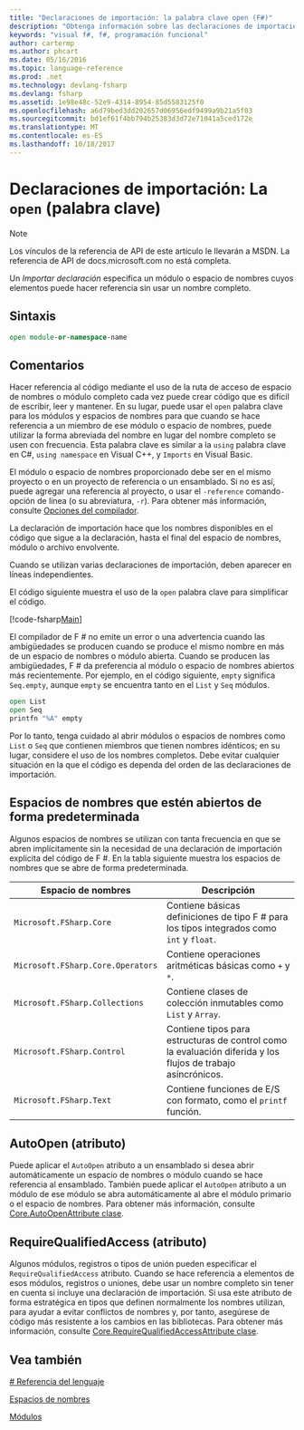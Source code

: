 ```yaml
---
title: "Declaraciones de importación: la palabra clave open (F#)"
description: "Obtenga información sobre las declaraciones de importación de F # y cómo especifican un módulo o espacio de nombres cuyos elementos puede hacer referencia sin usar un nombre completo."
keywords: "visual f#, f#, programación funcional"
author: cartermp
ms.author: phcart
ms.date: 05/16/2016
ms.topic: language-reference
ms.prod: .net
ms.technology: devlang-fsharp
ms.devlang: fsharp
ms.assetid: 1e98e48c-52e9-4314-8954-85d5583125f0
ms.openlocfilehash: a6d79bed3dd202657d06956edf9499a9b21a5f03
ms.sourcegitcommit: bd1ef61f4bb794b25383d3d72e71041a5ced172e
ms.translationtype: MT
ms.contentlocale: es-ES
ms.lasthandoff: 10/18/2017
---
```

# <a name="import-declarations-the-open-keyword"></a>Declaraciones de importación: La `open` (palabra clave)

> [!NOTE]
Los vínculos de la referencia de API de este artículo le llevarán a MSDN.  La referencia de API de docs.microsoft.com no está completa.

Un *Importar declaración* especifica un módulo o espacio de nombres cuyos elementos puede hacer referencia sin usar un nombre completo.


## <a name="syntax"></a>Sintaxis

```fsharp
open module-or-namespace-name
```

## <a name="remarks"></a>Comentarios
Hacer referencia al código mediante el uso de la ruta de acceso de espacio de nombres o módulo completo cada vez puede crear código que es difícil de escribir, leer y mantener. En su lugar, puede usar el `open` palabra clave para los módulos y espacios de nombres para que cuando se hace referencia a un miembro de ese módulo o espacio de nombres, puede utilizar la forma abreviada del nombre en lugar del nombre completo se usen con frecuencia. Esta palabra clave es similar a la `using` palabra clave en C#, `using namespace` en Visual C++, y `Imports` en Visual Basic.

El módulo o espacio de nombres proporcionado debe ser en el mismo proyecto o en un proyecto de referencia o un ensamblado. Si no es así, puede agregar una referencia al proyecto, o usar el `-reference` comando`-`opción de línea (o su abreviatura, `-r`). Para obtener más información, consulte [Opciones del compilador](compiler-options.md).

La declaración de importación hace que los nombres disponibles en el código que sigue a la declaración, hasta el final del espacio de nombres, módulo o archivo envolvente.

Cuando se utilizan varias declaraciones de importación, deben aparecer en líneas independientes.

El código siguiente muestra el uso de la `open` palabra clave para simplificar el código.

[!code-fsharp[Main](../../../samples/snippets/fsharp/lang-ref-2/snippet6801.fs)]

El compilador de F # no emite un error o una advertencia cuando las ambigüedades se producen cuando se produce el mismo nombre en más de un espacio de nombres o módulo abierta. Cuando se producen las ambigüedades, F # da preferencia al módulo o espacio de nombres abiertos más recientemente. Por ejemplo, en el código siguiente, `empty` significa `Seq.empty`, aunque `empty` se encuentra tanto en el `List` y `Seq` módulos.

```fsharp
open List
open Seq
printfn "%A" empty
```

Por lo tanto, tenga cuidado al abrir módulos o espacios de nombres como `List` o `Seq` que contienen miembros que tienen nombres idénticos; en su lugar, considere el uso de los nombres completos. Debe evitar cualquier situación en la que el código es dependa del orden de las declaraciones de importación.


## <a name="namespaces-that-are-open-by-default"></a>Espacios de nombres que estén abiertos de forma predeterminada
Algunos espacios de nombres se utilizan con tanta frecuencia en que se abren implícitamente sin la necesidad de una declaración de importación explícita del código de F #. En la tabla siguiente muestra los espacios de nombres que se abre de forma predeterminada.

|Espacio de nombres|Descripción|
|---------|-----------|
|`Microsoft.FSharp.Core`|Contiene básicas definiciones de tipo F # para los tipos integrados como `int` y `float`.|
|`Microsoft.FSharp.Core.Operators`|Contiene operaciones aritméticas básicas como `+` y `*`.|
|`Microsoft.FSharp.Collections`|Contiene clases de colección inmutables como `List` y `Array`.|
|`Microsoft.FSharp.Control`|Contiene tipos para estructuras de control como la evaluación diferida y los flujos de trabajo asincrónicos.|
|`Microsoft.FSharp.Text`|Contiene funciones de E/S con formato, como el `printf` función.|

## <a name="autoopen-attribute"></a>AutoOpen (atributo)
Puede aplicar el `AutoOpen` atributo a un ensamblado si desea abrir automáticamente un espacio de nombres o módulo cuando se hace referencia al ensamblado. También puede aplicar el `AutoOpen` atributo a un módulo de ese módulo se abra automáticamente al abre el módulo primario o el espacio de nombres. Para obtener más información, consulte [Core.AutoOpenAttribute clase](https://msdn.microsoft.com/visualfsharpdocs/conceptual/core.autoopenattribute-class-%5bfsharp%5d).


## <a name="requirequalifiedaccess-attribute"></a>RequireQualifiedAccess (atributo)
Algunos módulos, registros o tipos de unión pueden especificar el `RequireQualifiedAccess` atributo. Cuando se hace referencia a elementos de esos módulos, registros o uniones, debe usar un nombre completo sin tener en cuenta si incluye una declaración de importación. Si usa este atributo de forma estratégica en tipos que definen normalmente los nombres utilizan, para ayudar a evitar conflictos de nombres y, por tanto, asegúrese de código más resistente a los cambios en las bibliotecas. Para obtener más información, consulte [Core.RequireQualifiedAccessAttribute clase](https://msdn.microsoft.com/visualfsharpdocs/conceptual/core.requirequalifiedaccessattribute-class-%5Bfsharp%5D).


## <a name="see-also"></a>Vea también
[# Referencia del lenguaje](index.md)

[Espacios de nombres](namespaces.md)

[Módulos](modules.md)

